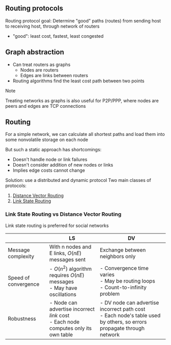 ## Routing protocols

Routing protocol goal: Determine "good" paths (routes) from sending host to receiving host, through network of routers
- "good": least cost, fastest, least congested

## Graph abstraction

- Can treat routers as graphs
	- Nodes are routers
	- Edges are links between routers
- Routing algorithms find the least cost path between two points


> [!note]
> Treating networks as graphs is also useful for P2P/PPP, where nodes are peers and edges are TCP connections

## Routing

For a simple network, we can calculate all shortest paths and load them into some nonvolatile storage on each node

But such a static approach has shortcomings:
- Doesn't handle node or link failures
- Doesn't consider addition of new nodes or links
- Implies edge costs cannot change

Solution: use a distributed and dynamic protocol
Two main classes of protocols:
1. [Distance Vector Routing](OSI%20layers/Network%20layer/Routing/Distance%20Vector%20Routing.md)
2. [Link State Routing](OSI%20layers/Network%20layer/Routing/Link%20State%20Routing.md)

### Link State Routing vs Distance Vector Routing

Link state routing is preferred for social networks

|  | LS | DV |
| ---- | ---- | ---- |
| Message complexity | With n nodes and E links, $O(nE)$ messages sent | Exchange between neighbors only |
| Speed of convergence | - $O(n^2)$ algorithm requires $O(nE)$ messages<br>- May have oscillations | - Convergence time varies<br>- May be routing loops<br>- Count-to-infinity problem |
| Robustness | - Node can advertise incorrect *link* cost<br>- Each node computes only its own table | - DV node can advertise incorrect path cost<br>- Each node's table used by others, so errors propagate through network<br> |
